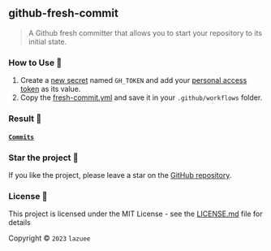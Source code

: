 ## github-fresh-commit

> A Github fresh committer that allows you to start your repository to its initial state.

### How to Use 🤔

1. Create a [new secret](../../settings/secrets/actions/new) named `GH_TOKEN` and add your [personal access token](https://github.com/settings/tokens/new?description=github-fresh-commiter&scopes=repo) as its value.
2. Copy the [fresh-commit.yml](./.github/workflows/fresh-commit.yml) and save it in your `.github/workflows` folder.

### Result 🎉

#### [`Commits`](../../commits/main/)

### Star the project 🌟

If you like the project, please leave a star on the [GitHub repository](../../).

### License 🔑

This project is licensed under the MIT License - see the [LICENSE.md](LICENSE.md) file for details

Copyright © `2023` `lazuee`
